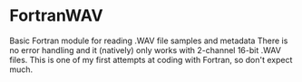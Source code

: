 # FortranWAV
Basic Fortran module for reading .WAV file samples and metadata
There is no error handling and it (natively) only works with 2-channel 16-bit .WAV files. 
This is one of my first attempts at coding with Fortran, so don't expect much.
